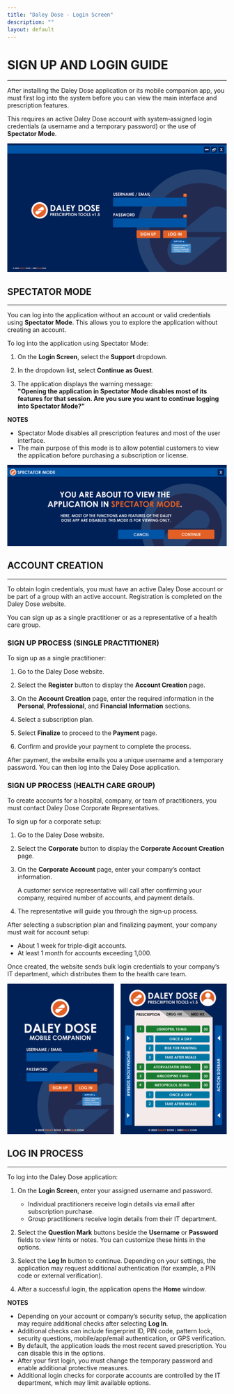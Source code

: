 ```yaml
---
title: "Daley Dose - Login Screen"
description: ""
layout: default
---
```

# **SIGN UP AND LOGIN GUIDE**
---

After installing the Daley Dose application or its mobile companion app, you must first log into the system before you can view the main interface and prescription features.  

This requires an active Daley Dose account with system‑assigned login credentials (a username and a temporary password) or the use of **Spectator Mode**.

![User Interface login screen](/assets/images/daley-dose-home-window-login.png)

## **SPECTATOR MODE**
---

You can log into the application without an account or valid credentials using **Spectator Mode**. This allows you to explore the application without creating an account.

To log into the application using Spectator Mode:

1. On the **Login Screen**, select the **Support** dropdown.  

2. In the dropdown list, select **Continue as Guest**.  

3. The application displays the warning message:  
   **"Opening the application in Spectator Mode disables most of its features for that session. Are you sure you want to continue logging into Spectator Mode?"**

**NOTES**  
- Spectator Mode disables all prescription features and most of the user interface.  
- The main purpose of this mode is to allow potential customers to view the application before purchasing a subscription or license.  

![Spectator Mode](/assets/images/daley-dose-spectator-mode.png)

## **ACCOUNT CREATION**
---

To obtain login credentials, you must have an active Daley Dose account or be part of a group with an active account. Registration is completed on the Daley Dose website.  

You can sign up as a single practitioner or as a representative of a health care group.

### **SIGN UP PROCESS (SINGLE PRACTITIONER)**

To sign up as a single practitioner:

1. Go to the Daley Dose website.  

2. Select the **Register** button to display the **Account Creation** page.  

3. On the **Account Creation** page, enter the required information in the **Personal**, **Professional**, and **Financial Information** sections.  

4. Select a subscription plan.  

5. Select **Finalize** to proceed to the **Payment** page.  

6. Confirm and provide your payment to complete the process.  

After payment, the website emails you a unique username and a temporary password. You can then log into the Daley Dose application.

### **SIGN UP PROCESS (HEALTH CARE GROUP)**

To create accounts for a hospital, company, or team of practitioners, you must contact Daley Dose Corporate Representatives.

To sign up for a corporate setup:

1. Go to the Daley Dose website.  

2. Select the **Corporate** button to display the **Corporate Account Creation** page.  

3. On the **Corporate Account** page, enter your company’s contact information. 

   A customer service representative will call after confirming your company, required number of accounts, and payment details.  

4. The representative will guide you through the sign‑up process.  

After selecting a subscription plan and finalizing payment, your company must wait for account setup:  
- About 1 week for triple‑digit accounts.  
- At least 1 month for accounts exceeding 1,000.  

Once created, the website sends bulk login credentials to your company’s IT department, which distributes them to the health care team.

![User Interface mobile](/assets/images/daley-dose-home-window-mobile.png)

## **LOG IN PROCESS**
---

To log into the Daley Dose application:

1. On the **Login Screen**, enter your assigned username and password.  
   - Individual practitioners receive login details via email after subscription purchase.  
   - Group practitioners receive login details from their IT department.  
   
2. Select the **Question Mark** buttons beside the **Username** or **Password** fields to view hints or notes. You can customize these hints in the options.  

3. Select the **Log In** button to continue. Depending on your settings, the application may request additional authentication (for example, a PIN code or external verification).  

4. After a successful login, the application opens the **Home** window.  

**NOTES**  
- Depending on your account or company’s security setup, the application may require additional checks after selecting **Log In**.  
- Additional checks can include fingerprint ID, PIN code, pattern lock, security questions, mobile/app/email authentication, or GPS verification.  
- By default, the application loads the most recent saved prescription. You can disable this in the options.  
- After your first login, you must change the temporary password and enable additional protective measures.  
- Additional login checks for corporate accounts are controlled by the IT department, which may limit available options.  
